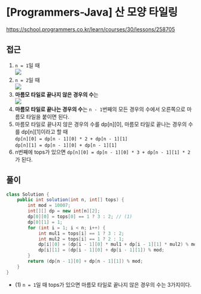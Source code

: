 [Programmers-Java] 산 모양 타일링
=
<https://school.programmers.co.kr/learn/courses/30/lessons/258705>


접근
--


1. `n = 1`일 때  
![](https://blog.kakaocdn.net/dn/bwTflT/btsGw2PQ3nT/oCJ3GKUMQYf5JT9viRuea0/img.jpg)
2. `n = 2`일 때  
![](https://blog.kakaocdn.net/dn/swqaS/btsGwiFUhA8/gqFJ6Wb51Pk4qBbHWye1B0/img.jpg)
3. **마름모 타일로 끝나지 않은 경우의 수**는  
![](https://blog.kakaocdn.net/dn/b1ovsH/btsGup6W0Eo/4rQNYW7I8yuzFdKezKDEIk/img.jpg)
4. **마름모 타일로 끝나는 경우의 수**는 `n - 1`번째의 모든 경우의 수에서 오른쪽으로 마름모 타일을 붙이면 된다.
5. 마름모 타일로 끝나지 않은 경우의 수를 dp[n][0], 마름모 타일로 끝나는 경우의 수를 dp[n][1]이라고 할 때  
`dp[n][0] = dp[n - 1][0] * 2 + dp[n - 1][1]`  
`dp[n][1] = dp[n - 1][0] + dp[n - 1][1]`
6. n번째에 tops가 있으면 `dp[n][0] = dp[n - 1][0] * 3 + dp[n - 1][1] * 2`가 된다.


풀이
--



```java
class Solution {
    public int solution(int n, int[] tops) {
        int mod = 10007;
        int[][] dp = new int[n][2];
        dp[0][0] = tops[0] == 1 ? 3 : 2; // (1)
        dp[0][1] = 1;
        for (int i = 1; i < n; i++) {
            int mul1 = tops[i] == 1 ? 3 : 2;
            int mul2 = tops[i] == 1 ? 2 : 1;
            dp[i][0] = (dp[i - 1][0] * mul1 + dp[i - 1][1] * mul2) % mod;
            dp[i][1] = (dp[i - 1][0] + dp[i - 1][1]) % mod;
        }
        return (dp[n - 1][0] + dp[n - 1][1]) % mod;
    }
}
```


* (1) `n = 1`일 때 tops가 있으면 마름모 타일로 끝나지 않은 경우의 수는 3가지이다.
